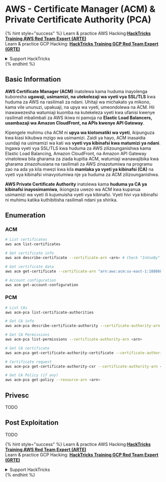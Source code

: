 # AWS - Certificate Manager (ACM) & Private Certificate Authority (PCA)

{% hint style="success" %}
Learn & practice AWS Hacking:<img src="../../../.gitbook/assets/image (1).png" alt="" data-size="line">[**HackTricks Training AWS Red Team Expert (ARTE)**](https://training.hacktricks.xyz/courses/arte)<img src="../../../.gitbook/assets/image (1).png" alt="" data-size="line">\
Learn & practice GCP Hacking: <img src="../../../.gitbook/assets/image (2).png" alt="" data-size="line">[**HackTricks Training GCP Red Team Expert (GRTE)**<img src="../../../.gitbook/assets/image (2).png" alt="" data-size="line">](https://training.hacktricks.xyz/courses/grte)

<details>

<summary>Support HackTricks</summary>

* Check the [**subscription plans**](https://github.com/sponsors/carlospolop)!
* **Join the** 💬 [**Discord group**](https://discord.gg/hRep4RUj7f) or the [**telegram group**](https://t.me/peass) or **follow** us on **Twitter** 🐦 [**@hacktricks\_live**](https://twitter.com/hacktricks\_live)**.**
* **Share hacking tricks by submitting PRs to the** [**HackTricks**](https://github.com/carlospolop/hacktricks) and [**HackTricks Cloud**](https://github.com/carlospolop/hacktricks-cloud) github repos.

</details>
{% endhint %}

## Basic Information

**AWS Certificate Manager (ACM)** inatolewa kama huduma inayolenga kuboresha **ugawaji, usimamizi, na utekelezaji wa vyeti vya SSL/TLS** kwa huduma za AWS na rasilimali za ndani. Uhitaji wa michakato ya mikono, kama vile ununuzi, upakuaji, na upya wa vyeti, umeondolewa na ACM. Hii inawawezesha watumiaji kuomba na kutekeleza vyeti kwa ufanisi kwenye rasilimali mbalimbali za AWS ikiwa ni pamoja na **Elastic Load Balancers, usambazaji wa Amazon CloudFront, na APIs kwenye API Gateway**.

Kipengele muhimu cha ACM ni **upya wa kiotomatiki wa vyeti**, ikipunguza kwa kiasi kikubwa mzigo wa usimamizi. Zaidi ya hayo, ACM inasaidia uundaji na usimamizi wa kati wa **vyeti vya kibinafsi kwa matumizi ya ndani**. Ingawa vyeti vya SSL/TLS kwa huduma za AWS zilizounganishwa kama Elastic Load Balancing, Amazon CloudFront, na Amazon API Gateway vinatolewa bila gharama za ziada kupitia ACM, watumiaji wanawajibika kwa gharama zinazohusiana na rasilimali za AWS zinazotumiwa na programu zao na ada ya kila mwezi kwa kila **mamlaka ya vyeti ya kibinafsi (CA)** na vyeti vya kibinafsi vinavyotumiwa nje ya huduma za ACM zilizounganishwa.

**AWS Private Certificate Authority** inatolewa kama **huduma ya CA ya kibinafsi inayosimamiwa**, ikiongeza uwezo wa ACM kwa kupanua usimamizi wa vyeti ili kujumuisha vyeti vya kibinafsi. Vyeti hivi vya kibinafsi ni muhimu katika kuthibitisha rasilimali ndani ya shirika.

## Enumeration

### ACM
```bash
# List certificates
aws acm list-certificates

# Get certificate info
aws acm describe-certificate --certificate-arn <arn> # Check "InUseBy" to check which resources are using it

# Get certificate data
aws acm get-certificate --certificate-arn "arn:aws:acm:us-east-1:188868097724:certificate/865abced-82c9-43bf-b7d2-1f4948bf353d"

# Account configuration
aws acm get-account-configuration
```
### PCM
```bash
# List CAs
aws acm-pca list-certificate-authorities

# Get CA info
aws acm-pca describe-certificate-authority --certificate-authority-arn <arn>

# Get CA Permissions
aws acm-pca list-permissions --certificate-authority-arn <arn>

# Get CA certificate
aws acm-pca get-certificate-authority-certificate --certificate-authority-arn <arn>

# Certificate request
aws acm-pca get-certificate-authority-csr --certificate-authority-arn <arn>

# Get CA Policy (if any)
aws acm-pca get-policy --resource-arn <arn>
```
## Privesc

TODO

## Post Exploitation

TODO

{% hint style="success" %}
Learn & practice AWS Hacking:<img src="../../../.gitbook/assets/image (1).png" alt="" data-size="line">[**HackTricks Training AWS Red Team Expert (ARTE)**](https://training.hacktricks.xyz/courses/arte)<img src="../../../.gitbook/assets/image (1).png" alt="" data-size="line">\
Learn & practice GCP Hacking: <img src="../../../.gitbook/assets/image (2).png" alt="" data-size="line">[**HackTricks Training GCP Red Team Expert (GRTE)**<img src="../../../.gitbook/assets/image (2).png" alt="" data-size="line">](https://training.hacktricks.xyz/courses/grte)

<details>

<summary>Support HackTricks</summary>

* Check the [**subscription plans**](https://github.com/sponsors/carlospolop)!
* **Join the** 💬 [**Discord group**](https://discord.gg/hRep4RUj7f) or the [**telegram group**](https://t.me/peass) or **follow** us on **Twitter** 🐦 [**@hacktricks\_live**](https://twitter.com/hacktricks\_live)**.**
* **Share hacking tricks by submitting PRs to the** [**HackTricks**](https://github.com/carlospolop/hacktricks) and [**HackTricks Cloud**](https://github.com/carlospolop/hacktricks-cloud) github repos.

</details>
{% endhint %}
